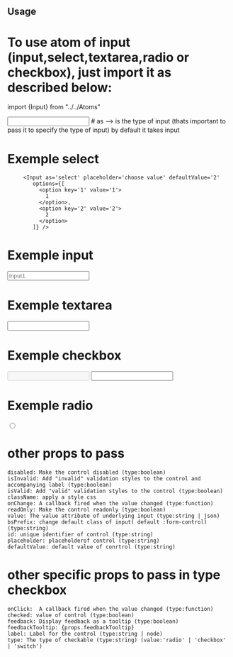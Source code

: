 ## Usage

# To use atom of input (input,select,textarea,radio or checkbox), just import it as described below:

import {Input} from "../../Atoms"

<Input as='.....'> # as --> is the type of input (thats important to pass it to specify the type of input)
by default it takes input

# Exemple select

         <Input as='select' placeholder='choose value' defaultValue='2'
            options={[
              <option key='1' value='1'>
                1
              </option>,
              <option key='2' value='2'>
                2
              </option>
            ]} />

# Exemple input

<Input as='input' placeholder='input1' className='Form_Input_text' />

# Exemple textarea

<Input as='textarea' defaultValue='hi' />

# Exemple checkbox

<Input as='checkbox' id='1' disabled />
<Input as='checkbox' id='2' isValid />

# Exemple radio

<Input as='checkbox'  type='radio' />

# other props to pass

    disabled: Make the control disabled (type:boolean)
    isInvalid: Add "invalid" validation styles to the control and accompanying label (type:boolean)
    isValid: Add "valid" validation styles to the control (type:boolean)
    className: apply a style css
    onChange: A callback fired when the value changed (type:function)
    readOnly: Make the control readonly (type:boolean)
    value: The value attribute of underlying input (type:string | json)
    bsPrefix: change default class of input( default :form-control)  (type:string)
    id: unique identifier of control (type:string)
    placeholder: placeholderof control (type:string)
    defaultValue: default value of conrtrol (type:string)

# other specific props to pass in type checkbox

    onClick:  A callback fired when the value changed (type:function)
    checked: value of control (type:boolean)
    feedback: Display feedback as a tooltip (type:boolean)
    feedbackTooltip: {props.feedbackTooltip}
    label: Label for the control (type:string | node)
    type: The type of checkable (type:string) (value:'radio' | 'checkbox' | 'switch')
